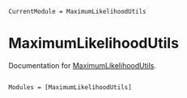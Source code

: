 ```@meta
CurrentModule = MaximumLikelihoodUtils
```

# MaximumLikelihoodUtils

Documentation for [MaximumLikelihoodUtils](https://github.com/invenia/MaximumLikelihoodUtils.jl).

```@index
```

```@autodocs
Modules = [MaximumLikelihoodUtils]
```
